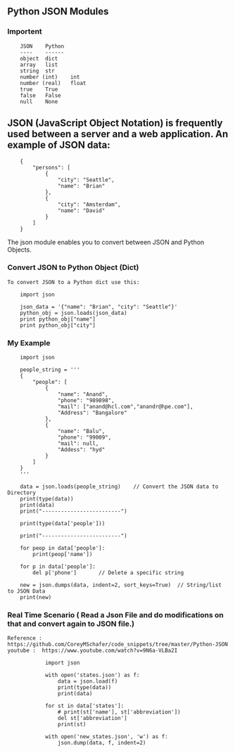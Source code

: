 ## Python JSON Modules

### Importent

        JSON	Python
        ----    ------
        object	dict
        array	list
        string	str
        number (int)	int
        number (real)	float
        true	True
        false	False
        null	None

## JSON (JavaScript Object Notation) is frequently used between a server and a web application. An example of JSON data:

        {
            "persons": [
                {
                    "city": "Seattle", 
                    "name": "Brian"
                }, 
                {
                    "city": "Amsterdam", 
                    "name": "David"
                }
            ]
        }
        
The json module enables you to convert between JSON and Python Objects.

### Convert JSON to Python Object (Dict)
    
    To convert JSON to a Python dict use this:

        import json

        json_data = '{"name": "Brian", "city": "Seattle"}'
        python_obj = json.loads(json_data)
        print python_obj["name"]
        print python_obj["city"]


### My Example

        import json

        people_string = '''
        {
            "people": [
                {
                    "name": "Anand",
                    "phone": "989898",
                    "mail": ["anand@hcl.com","anandr@hpe.com"],
                    "Address": "Bangalore"
                },
                {
                    "name": "Balu",
                    "phone": "99009",
                    "mail": null,
                    "Addess": "hyd"
                }
            ]
        }
        '''

        data = json.loads(people_string)    // Convert the JSON data to Directory
        print(type(data))
        print(data)
        print("-------------------------")

        print(type(data['people']))

        print("-------------------------")

        for peop in data['people']:
            print(peop['name'])

        for p in data['people']:
            del p['phone']       // Delete a specific string 

        new = json.dumps(data, indent=2, sort_keys=True)  // String/list to JSON Data
        print(new)


### Real Time Scenario ( Read a Json File and do modifications on that and convert again to JSON file.)

    Reference : https://github.com/CoreyMSchafer/code_snippets/tree/master/Python-JSON
    youtube :  https://www.youtube.com/watch?v=9N6a-VLBa2I
    
                import json

                with open('states.json') as f:
                    data = json.load(f)
                    print(type(data))
                    print(data)

                for st in data['states']:
                    # print(st['name'], st['abbreviation'])
                    del st['abbreviation']
                    print(st)

                with open('new_states.json', 'w') as f:
                    json.dump(data, f, indent=2)
    
